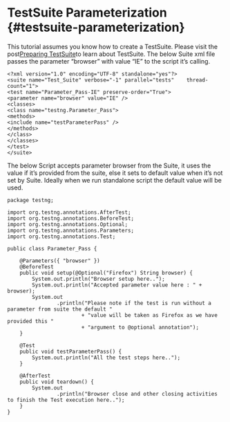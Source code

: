 # TestSuite Parameterization {#testsuite-parameterization}

This tutorial assumes you know how to create a TestSuite. Please visit the post[Preparing TestSuite](http://ajaymore.gitbooks.io/selenium/content/test_frameworks/testsuite.html)to learn about TestSuite. The below Suite xml file passes the parameter “browser” with value “IE” to the script it’s calling.

```
<?xml version="1.0" encoding="UTF-8" standalone="yes"?>
<suite name="Test_Suite" verbose="-1" parallel="tests"    thread-count="1">
<test name="Parameter_Pass-IE" preserve-order="True">
<parameter name="browser" value="IE" />
<classes>
<class name="testng.Parameter_Pass">
<methods>
<include name="testParameterPass" />
</methods>
</class>
</classes>
</test>
</suite>
```

The below Script accepts parameter browser from the Suite, it uses the value if it’s provided from the suite, else it sets to default value when it’s not set by Suite. Ideally when we run standalone script the default value will be used.

```
package testng;

import org.testng.annotations.AfterTest;
import org.testng.annotations.BeforeTest;
import org.testng.annotations.Optional;
import org.testng.annotations.Parameters;
import org.testng.annotations.Test;

public class Parameter_Pass {

    @Parameters({ "browser" })
    @BeforeTest
    public void setup(@Optional("Firefox") String browser) {
        System.out.println("Browser setup here..");
        System.out.println("Accepted parameter value here : " + browser);
        System.out
                .println("Please note if the test is run without a parameter from suite the default "
                        + "value will be taken as Firefox as we have provided this "
                        + "argument to @optional annotation");
    }

    @Test
    public void testParameterPass() {
        System.out.println("All the test steps here..");
    }

    @AfterTest
    public void teardown() {
        System.out
                .println("Browser close and other closing activities to finish the Test execution here..");
    }
}
```



